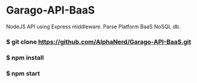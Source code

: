 # Garago-API-BaaS
NodeJS API using Express middleware. Parse Platform BaaS NoSQL db.

### $ git clone https://github.com/AlphaNerd/Garago-API-BaaS.git
### $ npm install 
### $ npm start